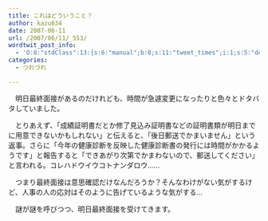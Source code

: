 ```yaml
---
title: これはどういうこと？
author: kazu634
date: 2007-06-11
url: /2007/06/11/_553/
wordtwit_post_info:
  - 'O:8:"stdClass":13:{s:6:"manual";b:0;s:11:"tweet_times";i:1;s:5:"delay";i:0;s:7:"enabled";i:1;s:10:"separation";s:2:"60";s:7:"version";s:3:"3.7";s:14:"tweet_template";b:0;s:6:"status";i:2;s:6:"result";a:0:{}s:13:"tweet_counter";i:2;s:13:"tweet_log_ids";a:1:{i:0;i:2985;}s:9:"hash_tags";a:0:{}s:8:"accounts";a:1:{i:0;s:7:"kazu634";}}'
categories:
  - つれづれ

---
```

<div class="section">
<p>
    　明日最終面接があるのだけれども、時間が急遽変更になったりと色々とドタバタしていました。
</p>
  
<p>
    　とりあえず、「成績証明書だとか修了見込み証明書などの証明書類が明日までに用意できないかもしれない」と伝えると、「後日郵送でかまいません」という返事。さらに「今年の健康診断を反映した健康診断書の発行には時間がかかるようです」と報告すると「できあがり次第でかまわないので、郵送してください」と言われる。コレハドウイウコトナンダロウ……
</p>
  
<p>
    　つまり最終面接は意思確認だけなんだろうか？そんなわけがない気がするけど、人事の人の応対はそのように告げているような気がする…
</p>
  
<p>
    　謎が謎を呼びつつ、明日最終面接を受けてきます。
</p>
</div>